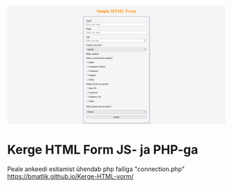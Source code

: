![Ankeet](images/ankeet.png)
# Kerge HTML Form JS- ja PHP-ga
Peale ankeedi esitamist ühendab php failiga "connection.php" <br>
https://bmatlik.github.io/Kerge-HTML-vorm/
